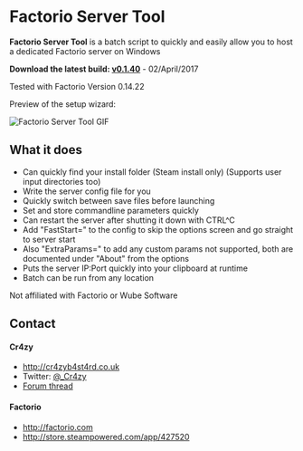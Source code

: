 Factorio Server Tool
======
**Factorio Server Tool** is a batch script to quickly and easily allow you to host a dedicated Factorio server on Windows

**Download the latest build: [v0.1.40](https://github.com/Cr4zyy/FactorioServerTool/archive/0.1.40.zip "Latest build")** - 02/April/2017

Tested with Factorio Version 0.14.22


Preview of the setup wizard: 

![Factorio Server Tool GIF](http://i.imgur.com/aWNIrsK.gif)

## What it does
* Can quickly find your install folder (Steam install only) (Supports user input directories too)
* Write the server config file for you
* Quickly switch between save files before launching
* Set and store commandline parameters quickly
* Can restart the server after shutting it down with CTRL^C
* Add "FastStart=" to the config to skip the options screen and go straight to server start
* Also "ExtraParams=" to add any custom params not supported, both are documented under "About" from the options
* Puts the server IP:Port quickly into your clipboard at runtime
* Batch can be run from any location

Not affiliated with Factorio or Wube Software

## Contact
#### Cr4zy
* http://cr4zyb4st4rd.co.uk
* Twitter: [@_Cr4zy](https://twitter.com/_Cr4zy "_Cr4zy on twitter")
* [Forum thread](https://forums.factorio.com/viewtopic.php?f=133&t=23838 "Factorio forum thread")

#### Factorio
* http://factorio.com
* http://store.steampowered.com/app/427520
